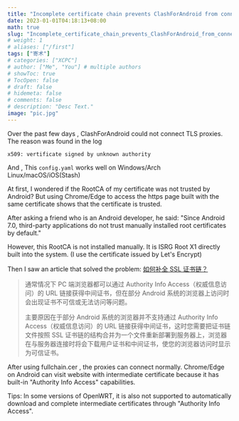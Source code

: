 ```yaml
---
title: "Incomplete certificate chain prevents ClashForAndroid from connecting to TLS proxies"
date: 2023-01-01T04:18:13+08:00
math: true
slug: "Incomplete_certificate_chain_prevents_ClashForAndroid_from_connecting_to_TLS_proxies"
# weight: 1
# aliases: ["/first"]
tags: ["寄术"]
# categories: ["XCPC"]
# author: ["Me", "You"] # multiple authors
# showToc: true
# TocOpen: false
# draft: false
# hidemeta: false
# comments: false
# description: "Desc Text."
image: "pic.jpg"
---
```


Over the past few days , ClashForAndroid could not connect TLS proxies. The reason was found in the log

```
x509: vertificate signed by unknown authority
```

And , This `config.yaml` works well on Windows/Arch Linux/macOS/iOS(Stash)

At first, I wondered if the RootCA of my certificate was not trusted by Android? But using Chrome/Edge to access the https page built with the same certificate shows that the certificate is trusted.

After asking a friend who is an Android developer, he said: "Since Android 7.0, third-party applications do not trust manually installed root certificates by default."

However, this RootCA is not installed manually. It is ISRG Root X1 directly built into the system. (I use the certificate issued by Let's Encrypt)

Then I saw an article that solved the problem: [如何补全 SSL 证书链？](https://cloud.tencent.com/document/product/400/52983)

> 通常情况下 PC 端浏览器都可以通过 Authority Info Access（权威信息访问）的 URL 链接获得中间证书，但在部分 Android 系统的浏览器上访问时会出现证书不可信或无法访问等问题。
> 
> 主要原因在于部分 Android 系统的浏览器并不支持通过 Authority Info Access（权威信息访问）的 URL 链接获得中间证书，这时您需要把证书链文件按照 SSL 证书链的结构合并为一个文件重新部署到服务器上，浏览器在与服务器连接时将会下载用户证书和中间证书，使您的浏览器访问时显示为可信证书。

After using fullchain.cer , the proxies can connect normally. Chrome/Edge on Android can visit website with intermediate certificate because it has built-in "Authority Info Access" capabilities.

Tips: In some versions of OpenWRT, it is also not supported to automatically download and complete intermediate certificates through "Authority Info Access".